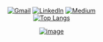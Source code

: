 <div align=center>  
  
[![Gmail](https://img.shields.io/badge/Gmail-D14836?style=for-the-badge&logo=gmail&logoColor=white)](mailto:yunjeongiya@gmail.com)
[![LinkedIn](https://img.shields.io/badge/LinkedIn-0077B5?style=for-the-badge&logo=linkedin&logoColor=white)](https://www.linkedin.com/in/yunjeongiya/)
[![Medium](https://img.shields.io/badge/Medium-12100E?style=for-the-badge&logo=medium&logoColor=white)](https://medium.com/@yunjeongiya)  
[![Top Langs](https://github-readme-stats.vercel.app/api/top-langs/?username=yunjeongiya&layout=compact)](https://github.com/anuraghazra/github-readme-stats)   

<!--[![Solved.ac Profile](http://mazassumnida.wtf/api/v2/generate_badge?boj=uu0078)](https://solved.ac/uu0078/)-->
[![image](https://img.shields.io/badge/Portfolio-255E63?style=for-the-badge&logo=About.me&logoColor=white)](https://yunjeongiya.notion.site/portfolio)
</div>

